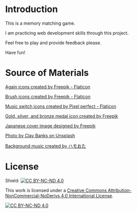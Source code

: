 # Introduction

This is a memory matching game.

I am practicing web development skills through this project.

Feel free to play and provide feedback please.

Have fun!

# Source of Materials

[Again icons created by Freepik - Flaticon](https://www.flaticon.com/free-icons/again)

[Brush icons created by Freepik - Flaticon](https://www.flaticon.com/free-icons/brush)

[Music switch icons created by Pixel perfect - Flaticon](https://www.flaticon.com/free-icons/mute)

[Gold, silver, and bronze medal icon created by Freepik](https://www.freepik.com/free-vector/star-coin-gold-silver-bronze_137645182.htm#fromView=search&page=1&position=40&uuid=6563ddd4-431c-4ff0-90ea-4fb2d396135d)

[Japanese cover image designed by Freepik](https://www.freepik.com/free-vector/minimal-colorful-japanese-covers-pack_6966556.htm#from_view=detail_alsolike)

[Photo by Clay Banks on Unsplash](https://unsplash.com/photos/photo-of-mountain-u27Rrbs9Dwc)

[Background music created by ハモおた](https://dova-s.jp/bgm/play16688.html)


# License

Shield: [![CC BY-NC-ND 4.0][cc-by-nc-nd-shield]][cc-by-nc-nd]

This work is licensed under a
[Creative Commons Attribution-NonCommercial-NoDerivs 4.0 International License][cc-by-nc-nd].

[![CC BY-NC-ND 4.0][cc-by-nc-nd-image]][cc-by-nc-nd]

[cc-by-nc-nd]: http://creativecommons.org/licenses/by-nc-nd/4.0/
[cc-by-nc-nd-image]: https://licensebuttons.net/l/by-nc-nd/4.0/88x31.png
[cc-by-nc-nd-shield]: https://img.shields.io/badge/License-CC%20BY--NC--ND%204.0-lightgrey.svg